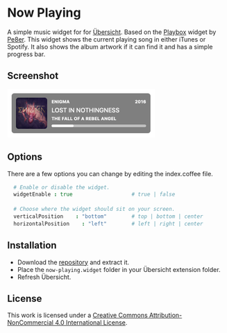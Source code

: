 # Now Playing

A simple music widget for for [Übersicht](http://tracesof.net/uebersicht). Based on the [Playbox](http://tracesof.net/uebersicht-widgets/#Playbox) widget by [Pe8er](https://github.com/Pe8er). This widget shows the current playing song in either iTunes or Spotify. It also shows the album artwork if it can find it and has a simple progress bar.

## Screenshot

![Screenshot](screenshots/screenshot.png)

## Options

There are a few options you can change by editing the index.coffee file.

```coffeescript
  # Enable or disable the widget.
  widgetEnable : true                   # true | false

  # Choose where the widget should sit on your screen.
  verticalPosition    : "bottom"        # top | bottom | center
  horizontalPosition    : "left"        # left | right | center
```

## Installation

- Download the [repository](https://github.com/dionmunk/ubersicht-now-playing/archive/master.zip) and extract it.
- Place the `now-playing.widget` folder in your Übersicht extension folder.
- Refresh Übersicht.

## License

This work is licensed under a [Creative Commons Attribution-NonCommercial 4.0 International License](https://creativecommons.org/licenses/by-nc/4.0/).
